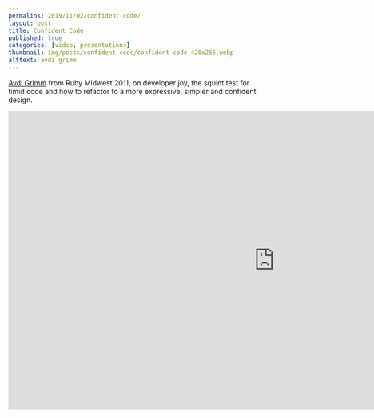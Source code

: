 ```yaml
---
permalink: 2019/11/02/confident-code/
layout: post
title: Confident Code
published: true
categories: [video, presentations]
thumbnail: img/posts/confident-code/confident-code-420x255.webp
alttext: avdi grimm
---
```


<a href="https://twitter.com/avdi">Avdi Grimm</a> from Ruby Midwest 2011, on developer joy, the squint test for timid code 
and how to refactor to a more expressive, simpler and confident design.

<iframe width="1064" height="599" src="https://www.youtube.com/embed/T8J0j2xJFgQ" frameborder="0" allow="accelerometer; autoplay; encrypted-media; gyroscope; picture-in-picture" allowfullscreen></iframe>
